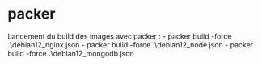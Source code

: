 # packer


Lancement du build des images avec packer : - packer build -force .\debian12_nginx.json
                                            - packer build -force .\debian12_node.json
                                            - packer build -force .\debian12_mongodb.json
